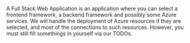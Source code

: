 ﻿A Full Stack Web Application is an application where you can select a frontend framework, a backend framework and possibly some Azure services. We will handle the deployment of Azure resources if they are selected, and most of the connections to such resources. However, you must still fill somethings in yourself via our TODOs.
